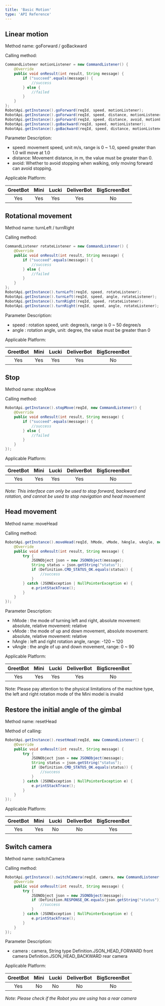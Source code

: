 ```yaml
---
title: 'Basic Motion'
type: 'API Reference'
---
```


## Linear motion
Method name: goForward / goBackward

Calling method:

``` java
CommandListener motionListener = new CommandListener() {
    @Override
    public void onResult(int result, String message) {
        if ("succeed".equals(message)) {
            //success
        } else {
            //failed
        }
    }
};
RobotApi.getInstance().goForward(reqId, speed, motionListener);
RobotApi.getInstance().goForward(reqId, speed, distance, motionListener);
RobotApi.getInstance().goForward(reqId, speed, distance, avoid, motionListener);
RobotApi.getInstance().goBackward(reqId, speed, motionListener);
RobotApi.getInstance().goBackward(reqId, speed, distance, motionListener);
```

Parameter Description:

- speed: movement speed, unit m/s, range is 0 ~ 1.0, speed greater than 1.0 will move at 1.0
- distance: Movement distance, in m, the value must be greater than 0.
- avoid: Whether to avoid stopping when walking, only moving forward can avoid stopping.

Applicable Platform:

<div class="fixed-table bordered-table">

|GreetBot|Mini|Lucki|DeliverBot|BigScreenBot|
|:-:|:-:|:-:|:-:|:-:|
|Yes|Yes|Yes|Yes|No|

</div>

## Rotational movement
Method name: turnLeft / turnRight 

Calling method:

``` java
CommandListener rotateListener = new CommandListener() {
    @Override
    public void onResult(int result, String message) {
        if ("succeed".equals(message)) {
            //success
        } else {
            //failed
        }
    }
};
RobotApi.getInstance().turnLeft(reqId, speed, rotateListener);
RobotApi.getInstance().turnLeft(reqId, speed, angle, rotateListener);
RobotApi.getInstance().turnRight(reqId, speed, rotateListener);
RobotApi.getInstance().turnRight(reqId, speed, angle, rotateListener);
```

Parameter Description:

- speed : rotation speed, unit: degree/s, range is 0 ~ 50 degree/s
- angle : rotation angle, unit: degree, the value must be greater than 0
 
Applicable Platform:

<div class="fixed-table bordered-table">

|GreetBot|Mini|Lucki|DeliverBot|BigScreenBot|
|:-:|:-:|:-:|:-:|:-:|
|Yes|Yes|Yes|Yes|No|

</div>

## Stop
Method name: stopMove

Calling method:

``` java
RobotApi.getInstance().stopMove(reqId, new CommandListener() {
    @Override
    public void onResult(int result, String message) {
        if ("succeed".equals(message)) {
            //success
        } else {
            //failed
        }
    }
});
``` 

Applicable Platform:

<div class="fixed-table bordered-table">

|GreetBot|Mini|Lucki|DeliverBot|BigScreenBot|
|:-:|:-:|:-:|:-:|:-:|
|Yes|Yes|Yes|Yes|No|

</div>

*Note: This interface can only be used to stop forward, backward and rotation, and cannot be used to stop navigation and head movement*

## Head movement
Method name: moveHead 

Calling method:

``` java
RobotApi.getInstance().moveHead(reqId, hMode, vMode, hAngle, vAngle, new CommandListener() {
    @Override
    public void onResult(int result, String message) {
        try {
            JSONObject json = new JSONObject(message);
            String status = json.getString("status");
            if (Definition.CMD_STATUS_OK.equals(status)) {
                //success
            }
        } catch (JSONException | NullPointerException e) {
            e.printStackTrace();
        }
    }
});
```

Parameter Description:

- hMode : the mode of turning left and right, absolute movement: absolute, relative movement: relative
- vMode : the mode of up and down movement, absolute movement: absolute, relative movement: relative
- hAngle : left and right rotation angle, range: -120 ~ 120
- vAngle : the angle of up and down movement, range: 0 ~ 90
 

Applicable Platform:

<div class="fixed-table bordered-table">

|GreetBot|Mini|Lucki|DeliverBot|BigScreenBot|
|:-:|:-:|:-:|:-:|:-:|
|Yes|Yes|Yes|Yes|No|

</div>

Note: Please pay attention to the physical limitations of the machine type, the left and right rotation mode of the Mini model is invalid

## Restore the initial angle of the gimbal
Method name: resetHead
 
Method of calling:

``` java
RobotApi.getInstance().resetHead(reqId, new CommandListener() {
    @Override
    public void onResult(int result, String message) {
        try {
            JSONObject json = new JSONObject(message);
            String status = json.getString("status");
            if (Definition.CMD_STATUS_OK.equals(status)) {
                //success
            }
        } catch (JSONException | NullPointerException e) {
            e.printStackTrace();
        }
    }
});
``` 
 
Applicable Platform:

<div class="fixed-table bordered-table">

|GreetBot|Mini|Lucki|DeliverBot|BigScreenBot|
|:-:|:-:|:-:|:-:|:-:|
|Yes|Yes|No|No|Yes|

</div>

## Switch camera
Method name: switchCamera 

Calling method:

``` java
RobotApi.getInstance().switchCamera(reqId, camera, new CommandListener() {
    @Override
    public void onResult(int result, String message) {
        try {
            JSONObject json = new JSONObject(message);
            if (Definition.RESPONSE_OK.equals(json.getString("status"))) {
                //success
            }
        } catch (JSONException | NullPointerException e) {
            e.printStackTrace();
        }
    }
});
```

Parameter Description:

- camera : camera, String type Definition.JSON_HEAD_FORWARD front camera Definition.JSON_HEAD_BACKWARD rear camera
 

Applicable Platform:

<div class="fixed-table bordered-table">

|GreetBot|Mini|Lucki|DeliverBot|BigScreenBot|
|:-:|:-:|:-:|:-:|:-:|
|Yes|No|No|No|No|

</div>

*Note: Please check if the Robot you are using has a rear camera*
